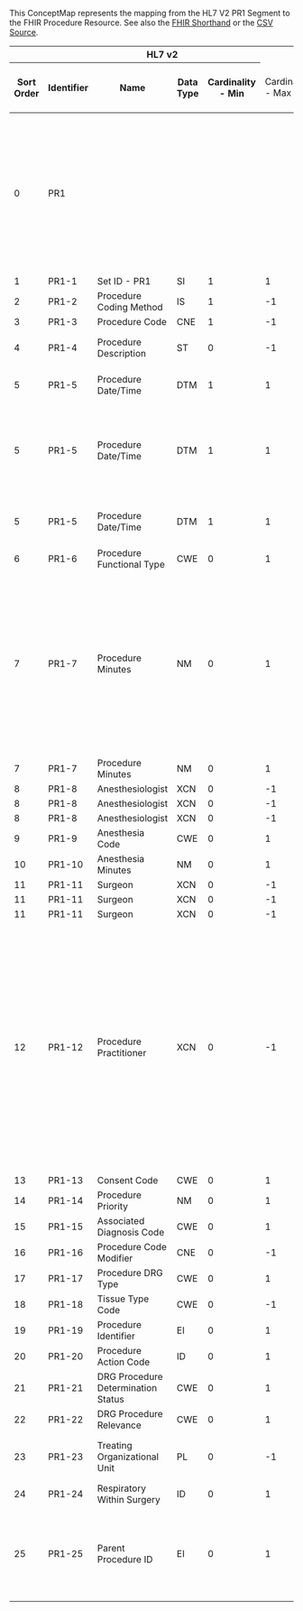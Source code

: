 
This ConceptMap represents the mapping from the HL7 V2 PR1 Segment to the FHIR Procedure Resource. See also the <a href='https://github.com/HL7/v2-to-fhir/blob/master/tank/Segment PR1 to Procedure.fsh'>FHIR Shorthand</a> or the <a href='https://github.com/HL7/v2-to-fhir/blob/master/mappings/segments/HL7 Segment - FHIR R4_ PR1[Procedure] - PR1[Procedure].csv'>CSV Source</a>.
<table class='grid'><thead>
<tr><th colspan='6'>HL7 v2</th><th colspan='3'>Condition (IF True, args)</th><th colspan='8'>HL7 FHIR</th><th rowspan='2'>Comments</th></tr>
<tr><th title='Rows are listed in sequence of how they appear in the v2 standard. The first column, Sort Order, provides a sort order that can re-create the original v2 standard sequence in case one opts to re-sort/filter the rows.'>Sort Order</th><th title='Contains the formal Segment Name and Field Sequence according to the base standard using &quot;-&quot; as the delimiter.'>Identifier</th><th title='The formal name of the field in the most current published version.'>Name</th><th title='The data type of the field in the most current published version if not deprecated, otherwise the data type at the time it was deprecated and removed.'>Data Type</th><th title='The V2 min cardinality expressed numerically.'>Cardinality - Min</th><td style='border-right: 2px' title='The V2 max cardinality expressed numerically.'>Cardinality - Max</td><th title='Condition in an easy to read syntax (Computable ANTLR)'>Computable ANTLR</th><th title='Condition in FHIRPath Notation'>Computable FHIRPath</th><td style='border-right: 2px' title='Condition expressed in narrative form'>Narrative</td><th title='An existing FHIR attribute in the target FHIR version.'>FHIR Attribute</th><th title='A proposed extension. It will be expressed with #ext-...# around the proposed name. '>Extension</th><th title='The FHIR attribute&apos;s data type in the target FHIR version.'>Data Type</th><th title='The FHIR min cardinality expressed numerically.'>Cardinality - Min</th><td style='border-right: 2px' title='The FHIR max cardinality expressed numerically.'>Cardinality - Max</td><th title='The URL to the Data Type Map that is to be used for the attribute in this segment.'>Data Type Mapping</th><th title='The fixed or computed value to assign'>Vocabulary Mapping<br/>(IS, ID, CE, CEN, CWE)</th><th title='The URL to the Vocabulary Map that is to be used for the coded element for this attribute.'>Assignment</th></tr></thead>
<tbody>
<tr><td>0</td><td>PR1</td><td style='border-right: 2px'></td><td style='border-right: 2px'></td><td style='border-right: 2px'></td><td style='border-right: 2px'></td><td style='border-right: 2px'></td><td style='border-right: 2px'></td><td style='border-right: 2px'>The value mapping depends on the message context where the PR1 is used and to be determined by the implementer.  If not clear, use "unknown".</td><td><a href='https://hl7.org/fhir/R4/Procedure.Procedure-definitions.html#Procedure.status'>Procedure.status</a></td><td style='border-right: 2px'></td><td><a href='https://hl7.org/fhir/R4/Procedure.Procedure-definitions.html#Procedure.code'>Procedure.code</a></td><td>1</td><td>1</td><td style='border-right: 2px'></td><td style='border-right: 2px'></td><td style='border-right: 2px'></td><td style='border-right: 2px'></td></tr>
<tr><td>1</td><td>PR1-1</td><td>Set ID - PR1</td><td>SI</td><td>1</td><td style='border-right: 2px'>1</td><td style='border-right: 2px'></td><td style='border-right: 2px'></td><td style='border-right: 2px'></td><td style='border-right: 2px'></td><td style='border-right: 2px'></td><td style='border-right: 2px'></td><td style='border-right: 2px'></td><td style='border-right: 2px'></td><td style='border-right: 2px'></td><td style='border-right: 2px'></td><td style='border-right: 2px'></td><td style='border-right: 2px'></td></tr>
<tr><td>2</td><td>PR1-2</td><td>Procedure Coding Method</td><td>IS</td><td>1</td><td style='border-right: 2px'>-1</td><td style='border-right: 2px'></td><td style='border-right: 2px'></td><td style='border-right: 2px'></td><td style='border-right: 2px'></td><td style='border-right: 2px'></td><td style='border-right: 2px'></td><td style='border-right: 2px'></td><td style='border-right: 2px'></td><td style='border-right: 2px'></td><td style='border-right: 2px'></td><td style='border-right: 2px'></td><td>PR1-2 was deprecated in v2.3</td></tr>
<tr><td>3</td><td>PR1-3</td><td>Procedure Code</td><td>CNE</td><td>1</td><td style='border-right: 2px'>-1</td><td style='border-right: 2px'></td><td style='border-right: 2px'></td><td style='border-right: 2px'></td><td><a href='https://hl7.org/fhir/R4/Procedure.Procedure-definitions.html#Procedure.code'>Procedure.code</a></td><td style='border-right: 2px'></td><td><a href='https://hl7.org/fhir/R4/Procedure.Procedure-definitions.html#Procedure.CodeableConcept'>Procedure.CodeableConcept</a></td><td>0</td><td>1</td><td><a href='ConceptMap-datatype-cne-to-codeableconcept.html'>CNE[CodeableConcept]</a></td><td style='border-right: 2px'></td><td style='border-right: 2px'></td><td style='border-right: 2px'></td></tr>
<tr><td>4</td><td>PR1-4</td><td>Procedure Description</td><td>ST</td><td>0</td><td style='border-right: 2px'>-1</td><td>IF PR1-3.9 NOT VALUED</td><td style='border-right: 2px'></td><td style='border-right: 2px'></td><td><a href='https://hl7.org/fhir/R4/Procedure.Procedure-definitions.html#Procedure.code.text'>Procedure.code.text</a></td><td style='border-right: 2px'></td><td><a href='https://hl7.org/fhir/R4/Procedure.Procedure-definitions.html#Procedure.string'>Procedure.string</a></td><td>0</td><td>1</td><td style='border-right: 2px'></td><td style='border-right: 2px'></td><td style='border-right: 2px'></td><td>PR1-4 was deprecated in v2.3</td></tr>
<tr><td>5</td><td>PR1-5</td><td>Procedure Date/Time</td><td>DTM</td><td>1</td><td style='border-right: 2px'>1</td><td>IF PR1-7 NOT VALUED</td><td style='border-right: 2px'></td><td style='border-right: 2px'></td><td><a href='https://hl7.org/fhir/R4/Procedure.Procedure-definitions.html#Procedure.performedDateTime'>Procedure.performedDateTime</a></td><td style='border-right: 2px'></td><td><a href='https://hl7.org/fhir/R4/Procedure.Procedure-definitions.html#Procedure.dateTime'>Procedure.dateTime</a></td><td>0</td><td>1</td><td style='border-right: 2px'></td><td style='border-right: 2px'></td><td style='border-right: 2px'></td><td style='border-right: 2px'></td></tr>
<tr><td>5</td><td>PR1-5</td><td>Procedure Date/Time</td><td>DTM</td><td>1</td><td style='border-right: 2px'>1</td><td>IF PR1-7 VALUED AND PR1-5.5 NOT VALUED</td><td style='border-right: 2px'></td><td style='border-right: 2px'></td><td><a href='https://hl7.org/fhir/R4/Procedure.Procedure-definitions.html#Procedure.performedDateTime'>Procedure.performedDateTime</a></td><td style='border-right: 2px'></td><td><a href='https://hl7.org/fhir/R4/Procedure.Procedure-definitions.html#Procedure.dateTime'>Procedure.dateTime</a></td><td>0</td><td>1</td><td style='border-right: 2px'></td><td style='border-right: 2px'></td><td style='border-right: 2px'></td><td>The Procedure date/time must be at least to the granularity of minutes if a performedPeriod is to be created from PR1-5 and PR1-7</td></tr>
<tr><td>5</td><td>PR1-5</td><td>Procedure Date/Time</td><td>DTM</td><td>1</td><td style='border-right: 2px'>1</td><td>IF PR1-7 VALUED AND PR1-5.5 VALUED</td><td style='border-right: 2px'></td><td style='border-right: 2px'></td><td><a href='https://hl7.org/fhir/R4/Procedure.Procedure-definitions.html#Procedure.performedPeriod.start'>Procedure.performedPeriod.start</a></td><td style='border-right: 2px'></td><td><a href='https://hl7.org/fhir/R4/Procedure.Procedure-definitions.html#Procedure.dateTime'>Procedure.dateTime</a></td><td>0</td><td>1</td><td style='border-right: 2px'></td><td style='border-right: 2px'></td><td style='border-right: 2px'></td><td style='border-right: 2px'></td></tr>
<tr><td>6</td><td>PR1-6</td><td>Procedure Functional Type</td><td>CWE</td><td>0</td><td style='border-right: 2px'>1</td><td style='border-right: 2px'></td><td style='border-right: 2px'></td><td style='border-right: 2px'></td><td><a href='https://hl7.org/fhir/R4/Procedure.Procedure-definitions.html#Procedure.category'>Procedure.category</a></td><td style='border-right: 2px'></td><td><a href='https://hl7.org/fhir/R4/Procedure.Procedure-definitions.html#Procedure.CodeableConcept'>Procedure.CodeableConcept</a></td><td>0</td><td>1</td><td><a href='ConceptMap-datatype-cwe-to-codeableconcept.html'>CWE[CodeableConcept]</a></td><td style='border-right: 2px'></td><td style='border-right: 2px'></td><td style='border-right: 2px'></td></tr>
<tr><td>7</td><td>PR1-7</td><td>Procedure Minutes</td><td>NM</td><td>0</td><td style='border-right: 2px'>1</td><td>IF PR1-5.5 IS VALUED</td><td style='border-right: 2px'></td><td style='border-right: 2px'></td><td><a href='https://hl7.org/fhir/R4/Procedure.Procedure-definitions.html#Procedure.performedPeriod.end'>Procedure.performedPeriod.end</a></td><td style='border-right: 2px'></td><td><a href='https://hl7.org/fhir/R4/Procedure.Procedure-definitions.html#Procedure.dateTime'>Procedure.dateTime</a></td><td>0</td><td>1</td><td style='border-right: 2px'></td><td style='border-right: 2px'></td><td>Procedure.performedPeriod.start+PR1-7</td><td>The number of minutes in PR1-7 must be added to the time in PR1-5 to get the endpoint of the performedPeriod (note that other elements of the date/time (hours, date, etc) may also need to be changed depending on the length of the procedure)</td></tr>
<tr><td>7</td><td>PR1-7</td><td>Procedure Minutes</td><td>NM</td><td>0</td><td style='border-right: 2px'>1</td><td style='border-right: 2px'></td><td style='border-right: 2px'></td><td style='border-right: 2px'></td><td style='border-right: 2px'></td><td style='border-right: 2px'></td><td style='border-right: 2px'></td><td style='border-right: 2px'></td><td style='border-right: 2px'></td><td style='border-right: 2px'></td><td style='border-right: 2px'></td><td style='border-right: 2px'></td><td style='border-right: 2px'></td></tr>
<tr><td>8</td><td>PR1-8</td><td>Anesthesiologist</td><td>XCN</td><td>0</td><td style='border-right: 2px'>-1</td><td style='border-right: 2px'></td><td style='border-right: 2px'></td><td style='border-right: 2px'></td><td><a href='https://hl7.org/fhir/R4/Procedure.Procedure-definitions.html#Procedure.perfomer.actor'>Procedure.perfomer.actor</a>(<a href='https://hl7.org/fhir/R4/Procedure.Procedure-definitions.html#Procedure.Practitioner'>Procedure.Practitioner</a>)</td><td style='border-right: 2px'></td><td><a href='https://hl7.org/fhir/R4/references.html'>Reference</a>(<a href='https://hl7.org/fhir/R4/Procedure.Procedure-definitions.html#Procedure.Practitioner'>Procedure.Practitioner</a>)</td><td>0</td><td>1</td><td><a href='ConceptMap-datatype-xcn-to-practitioner.html'>XCN[Practitioner]</a></td><td style='border-right: 2px'></td><td style='border-right: 2px'></td><td style='border-right: 2px'></td></tr>
<tr><td>8</td><td>PR1-8</td><td>Anesthesiologist</td><td>XCN</td><td>0</td><td style='border-right: 2px'>-1</td><td style='border-right: 2px'></td><td style='border-right: 2px'></td><td style='border-right: 2px'></td><td><a href='https://hl7.org/fhir/R4/Procedure.Procedure-definitions.html#Procedure.perfomer.function.coding.code'>Procedure.perfomer.function.coding.code</a></td><td style='border-right: 2px'></td><td><a href='https://hl7.org/fhir/R4/Procedure.Procedure-definitions.html#Procedure.CodeableConcept'>Procedure.CodeableConcept</a></td><td>0</td><td>1</td><td style='border-right: 2px'></td><td style='border-right: 2px'></td><td>"88189002"</td><td style='border-right: 2px'></td></tr>
<tr><td>8</td><td>PR1-8</td><td>Anesthesiologist</td><td>XCN</td><td>0</td><td style='border-right: 2px'>-1</td><td style='border-right: 2px'></td><td style='border-right: 2px'></td><td style='border-right: 2px'></td><td><a href='https://hl7.org/fhir/R4/Procedure.Procedure-definitions.html#Procedure.perfomer.function.coding.uri'>Procedure.perfomer.function.coding.uri</a></td><td style='border-right: 2px'></td><td><a href='https://hl7.org/fhir/R4/Procedure.Procedure-definitions.html#Procedure.uri'>Procedure.uri</a></td><td>0</td><td>1</td><td style='border-right: 2px'></td><td style='border-right: 2px'></td><td>"<a href='http://snomed.info/sct'>http://snomed.info/sct</a>"</td><td style='border-right: 2px'></td></tr>
<tr><td>9</td><td>PR1-9</td><td>Anesthesia Code</td><td>CWE</td><td>0</td><td style='border-right: 2px'>1</td><td style='border-right: 2px'></td><td style='border-right: 2px'></td><td style='border-right: 2px'></td><td style='border-right: 2px'></td><td style='border-right: 2px'></td><td style='border-right: 2px'></td><td style='border-right: 2px'></td><td style='border-right: 2px'></td><td style='border-right: 2px'></td><td style='border-right: 2px'></td><td style='border-right: 2px'></td><td style='border-right: 2px'></td></tr>
<tr><td>10</td><td>PR1-10</td><td>Anesthesia Minutes</td><td>NM</td><td>0</td><td style='border-right: 2px'>1</td><td style='border-right: 2px'></td><td style='border-right: 2px'></td><td style='border-right: 2px'></td><td style='border-right: 2px'></td><td style='border-right: 2px'></td><td style='border-right: 2px'></td><td style='border-right: 2px'></td><td style='border-right: 2px'></td><td style='border-right: 2px'></td><td style='border-right: 2px'></td><td style='border-right: 2px'></td><td style='border-right: 2px'></td></tr>
<tr><td>11</td><td>PR1-11</td><td>Surgeon</td><td>XCN</td><td>0</td><td style='border-right: 2px'>-1</td><td style='border-right: 2px'></td><td style='border-right: 2px'></td><td style='border-right: 2px'></td><td><a href='https://hl7.org/fhir/R4/Procedure.Procedure-definitions.html#Procedure.perfomer.actor'>Procedure.perfomer.actor</a>(<a href='https://hl7.org/fhir/R4/Procedure.Procedure-definitions.html#Procedure.Practitioner'>Procedure.Practitioner</a>)</td><td style='border-right: 2px'></td><td><a href='https://hl7.org/fhir/R4/references.html'>Reference</a>(<a href='https://hl7.org/fhir/R4/Procedure.Procedure-definitions.html#Procedure.Practitioner'>Procedure.Practitioner</a>)</td><td>0</td><td>1</td><td><a href='ConceptMap-datatype-xcn-to-practitioner.html'>XCN[Practitioner]</a></td><td style='border-right: 2px'></td><td style='border-right: 2px'></td><td style='border-right: 2px'></td></tr>
<tr><td>11</td><td>PR1-11</td><td>Surgeon</td><td>XCN</td><td>0</td><td style='border-right: 2px'>-1</td><td style='border-right: 2px'></td><td style='border-right: 2px'></td><td style='border-right: 2px'></td><td><a href='https://hl7.org/fhir/R4/Procedure.Procedure-definitions.html#Procedure.perfomer.function.coding.code'>Procedure.perfomer.function.coding.code</a></td><td style='border-right: 2px'></td><td><a href='https://hl7.org/fhir/R4/Procedure.Procedure-definitions.html#Procedure.CodeableConcept'>Procedure.CodeableConcept</a></td><td>0</td><td>1</td><td style='border-right: 2px'></td><td style='border-right: 2px'></td><td>"304292004"</td><td style='border-right: 2px'></td></tr>
<tr><td>11</td><td>PR1-11</td><td>Surgeon</td><td>XCN</td><td>0</td><td style='border-right: 2px'>-1</td><td style='border-right: 2px'></td><td style='border-right: 2px'></td><td style='border-right: 2px'></td><td><a href='https://hl7.org/fhir/R4/Procedure.Procedure-definitions.html#Procedure.perfomer.function.coding.uri'>Procedure.perfomer.function.coding.uri</a></td><td style='border-right: 2px'></td><td><a href='https://hl7.org/fhir/R4/Procedure.Procedure-definitions.html#Procedure.uri'>Procedure.uri</a></td><td>0</td><td>1</td><td style='border-right: 2px'></td><td style='border-right: 2px'></td><td>"<a href='http://snomed.info/sct'>http://snomed.info/sct</a>"</td><td style='border-right: 2px'></td></tr>
<tr><td>12</td><td>PR1-12</td><td>Procedure Practitioner</td><td>XCN</td><td>0</td><td style='border-right: 2px'>-1</td><td style='border-right: 2px'></td><td style='border-right: 2px'></td><td style='border-right: 2px'></td><td><a href='https://hl7.org/fhir/R4/Procedure.Procedure-definitions.html#Procedure.perfomer.actor'>Procedure.perfomer.actor</a>(<a href='https://hl7.org/fhir/R4/Procedure.Procedure-definitions.html#Procedure.Practitioner'>Procedure.Practitioner</a>)</td><td style='border-right: 2px'></td><td><a href='https://hl7.org/fhir/R4/references.html'>Reference</a>(<a href='https://hl7.org/fhir/R4/Procedure.Procedure-definitions.html#Procedure.Practitioner'>Procedure.Practitioner</a>)</td><td>0</td><td>1</td><td><a href='ConceptMap-datatype-xcn-to-practitioner.html'>XCN[Practitioner]</a></td><td style='border-right: 2px'></td><td style='border-right: 2px'></td><td>Because PR1-12 is less specific than other fields in PR1 in regards to the role of the practitioner, this mapping is not providing a default code for performer.function. But if an implementation knows the function of the providers being exchanged in PR1-12, than a implementation-specific value for performer.function may be assigned on a case by case basis.</td></tr>
<tr><td>13</td><td>PR1-13</td><td>Consent Code</td><td>CWE</td><td>0</td><td style='border-right: 2px'>1</td><td style='border-right: 2px'></td><td style='border-right: 2px'></td><td style='border-right: 2px'></td><td style='border-right: 2px'></td><td style='border-right: 2px'></td><td style='border-right: 2px'></td><td style='border-right: 2px'></td><td style='border-right: 2px'></td><td style='border-right: 2px'></td><td style='border-right: 2px'></td><td style='border-right: 2px'></td><td style='border-right: 2px'></td></tr>
<tr><td>14</td><td>PR1-14</td><td>Procedure Priority</td><td>NM</td><td>0</td><td style='border-right: 2px'>1</td><td style='border-right: 2px'></td><td style='border-right: 2px'></td><td style='border-right: 2px'></td><td style='border-right: 2px'></td><td style='border-right: 2px'></td><td style='border-right: 2px'></td><td style='border-right: 2px'></td><td style='border-right: 2px'></td><td style='border-right: 2px'></td><td style='border-right: 2px'></td><td style='border-right: 2px'></td><td style='border-right: 2px'></td></tr>
<tr><td>15</td><td>PR1-15</td><td>Associated Diagnosis Code</td><td>CWE</td><td>0</td><td style='border-right: 2px'>1</td><td style='border-right: 2px'></td><td style='border-right: 2px'></td><td style='border-right: 2px'></td><td><a href='https://hl7.org/fhir/R4/Procedure.Procedure-definitions.html#Procedure.reasonCode'>Procedure.reasonCode</a></td><td style='border-right: 2px'></td><td><a href='https://hl7.org/fhir/R4/Procedure.Procedure-definitions.html#Procedure.CodeableConcept'>Procedure.CodeableConcept</a></td><td>0</td><td>-1</td><td><a href='ConceptMap-datatype-cwe-to-codeableconcept.html'>CWE[CodeableConcept]</a></td><td style='border-right: 2px'></td><td style='border-right: 2px'></td><td style='border-right: 2px'></td></tr>
<tr><td>16</td><td>PR1-16</td><td>Procedure Code Modifier</td><td>CNE</td><td>0</td><td style='border-right: 2px'>-1</td><td style='border-right: 2px'></td><td style='border-right: 2px'></td><td style='border-right: 2px'></td><td style='border-right: 2px'></td><td style='border-right: 2px'></td><td style='border-right: 2px'></td><td style='border-right: 2px'></td><td style='border-right: 2px'></td><td style='border-right: 2px'></td><td style='border-right: 2px'></td><td style='border-right: 2px'></td><td style='border-right: 2px'></td></tr>
<tr><td>17</td><td>PR1-17</td><td>Procedure DRG Type</td><td>CWE</td><td>0</td><td style='border-right: 2px'>1</td><td style='border-right: 2px'></td><td style='border-right: 2px'></td><td style='border-right: 2px'></td><td style='border-right: 2px'></td><td style='border-right: 2px'></td><td style='border-right: 2px'></td><td style='border-right: 2px'></td><td style='border-right: 2px'></td><td style='border-right: 2px'></td><td style='border-right: 2px'></td><td style='border-right: 2px'></td><td style='border-right: 2px'></td></tr>
<tr><td>18</td><td>PR1-18</td><td>Tissue Type Code</td><td>CWE</td><td>0</td><td style='border-right: 2px'>-1</td><td style='border-right: 2px'></td><td style='border-right: 2px'></td><td style='border-right: 2px'></td><td style='border-right: 2px'></td><td style='border-right: 2px'></td><td style='border-right: 2px'></td><td style='border-right: 2px'></td><td style='border-right: 2px'></td><td style='border-right: 2px'></td><td style='border-right: 2px'></td><td style='border-right: 2px'></td><td style='border-right: 2px'></td></tr>
<tr><td>19</td><td>PR1-19</td><td>Procedure Identifier</td><td>EI</td><td>0</td><td style='border-right: 2px'>1</td><td style='border-right: 2px'></td><td style='border-right: 2px'></td><td style='border-right: 2px'></td><td><a href='https://hl7.org/fhir/R4/Procedure.Procedure-definitions.html#Procedure.identifier'>Procedure.identifier</a></td><td style='border-right: 2px'></td><td><a href='https://hl7.org/fhir/R4/Procedure.Procedure-definitions.html#Procedure.Identifier'>Procedure.Identifier</a></td><td>0</td><td>-1</td><td><a href='ConceptMap-datatype-ei-extension-to-identifier.html'>EI[Identifier-Extension]</a></td><td style='border-right: 2px'></td><td style='border-right: 2px'></td><td style='border-right: 2px'></td></tr>
<tr><td>20</td><td>PR1-20</td><td>Procedure Action Code</td><td>ID</td><td>0</td><td style='border-right: 2px'>1</td><td style='border-right: 2px'></td><td style='border-right: 2px'></td><td style='border-right: 2px'></td><td style='border-right: 2px'></td><td style='border-right: 2px'></td><td style='border-right: 2px'></td><td style='border-right: 2px'></td><td style='border-right: 2px'></td><td style='border-right: 2px'></td><td style='border-right: 2px'></td><td style='border-right: 2px'></td><td style='border-right: 2px'></td></tr>
<tr><td>21</td><td>PR1-21</td><td>DRG Procedure Determination Status</td><td>CWE</td><td>0</td><td style='border-right: 2px'>1</td><td style='border-right: 2px'></td><td style='border-right: 2px'></td><td style='border-right: 2px'></td><td style='border-right: 2px'></td><td style='border-right: 2px'></td><td style='border-right: 2px'></td><td style='border-right: 2px'></td><td style='border-right: 2px'></td><td style='border-right: 2px'></td><td style='border-right: 2px'></td><td style='border-right: 2px'></td><td style='border-right: 2px'></td></tr>
<tr><td>22</td><td>PR1-22</td><td>DRG Procedure Relevance</td><td>CWE</td><td>0</td><td style='border-right: 2px'>1</td><td style='border-right: 2px'></td><td style='border-right: 2px'></td><td style='border-right: 2px'></td><td style='border-right: 2px'></td><td style='border-right: 2px'></td><td style='border-right: 2px'></td><td style='border-right: 2px'></td><td style='border-right: 2px'></td><td style='border-right: 2px'></td><td style='border-right: 2px'></td><td style='border-right: 2px'></td><td style='border-right: 2px'></td></tr>
<tr><td>23</td><td>PR1-23</td><td>Treating Organizational Unit</td><td>PL</td><td>0</td><td style='border-right: 2px'>-1</td><td style='border-right: 2px'></td><td style='border-right: 2px'></td><td style='border-right: 2px'></td><td><a href='https://hl7.org/fhir/R4/Procedure.Procedure-definitions.html#Procedure.location'>Procedure.location</a>(<a href='https://hl7.org/fhir/R4/Procedure.Procedure-definitions.html#Procedure.Location'>Procedure.Location</a>)</td><td style='border-right: 2px'></td><td><a href='https://hl7.org/fhir/R4/references.html'>Reference</a>(<a href='https://hl7.org/fhir/R4/Procedure.Procedure-definitions.html#Procedure.Location'>Procedure.Location</a>)</td><td>0</td><td>1</td><td><a href='ConceptMap-datatype-pl-to-location.html'>PL[Location]</a></td><td style='border-right: 2px'></td><td style='border-right: 2px'></td><td>We will address &gt;=2 cardinality if somebody raises the need.</td></tr>
<tr><td>24</td><td>PR1-24</td><td>Respiratory Within Surgery</td><td>ID</td><td>0</td><td style='border-right: 2px'>1</td><td style='border-right: 2px'></td><td style='border-right: 2px'></td><td style='border-right: 2px'></td><td style='border-right: 2px'></td><td style='border-right: 2px'></td><td style='border-right: 2px'></td><td style='border-right: 2px'></td><td style='border-right: 2px'></td><td style='border-right: 2px'></td><td style='border-right: 2px'></td><td style='border-right: 2px'></td><td style='border-right: 2px'></td></tr>
<tr><td>25</td><td>PR1-25</td><td>Parent Procedure ID</td><td>EI</td><td>0</td><td style='border-right: 2px'>1</td><td style='border-right: 2px'></td><td style='border-right: 2px'></td><td style='border-right: 2px'></td><td><a href='https://hl7.org/fhir/R4/Procedure.Procedure-definitions.html#Procedure.partOf'>Procedure.partOf</a>(<a href='https://hl7.org/fhir/R4/Procedure.Procedure-definitions.html#Procedure.Procedure.identifier'>Procedure.Procedure.identifier</a>)</td><td style='border-right: 2px'></td><td><a href='https://hl7.org/fhir/R4/references.html'>Reference</a>(<a href='https://hl7.org/fhir/R4/Procedure.Procedure-definitions.html#Procedure.Procedure'>Procedure.Procedure</a>)</td><td>0</td><td>-1</td><td><a href='ConceptMap-datatype-ei-extension-to-identifier.html'>EI[Identifier-Extension]</a></td><td style='border-right: 2px'></td><td style='border-right: 2px'></td><td>Procedure.partOf should contain the reference to another Procedure resource where Procedure.identifier matches the value of PR1-25</td></tr>
</tbody>
</table>

